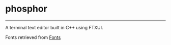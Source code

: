 # phosphor
---

A terminal text editor built in C++ using FTXUI.

Fonts retrieved from [Fonts](https://www.jetbrains.com/lp/mono/)